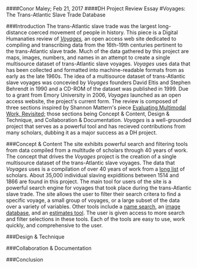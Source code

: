 ####Conor Maley; Feb 21, 2017
####DH Project Review Essay
#Voyages: The Trans-Atlantic Slave Trade Database

###Introduction
The trans-Atlantic slave trade was the largest long-distance coerced movement of people in history. This piece is a Digital Humanaties review of *[Voyages](http://www.slavevoyages.org/),* an open access web site dedicated to compiling and transcribing data from the 16th-19th centuries pertinent to the trans-Atlantic slave trade. Much of the data gathered by this project are maps, images, numbers, and names in an attempt to create a single multisource dataset of trans-Atlantic slave voyages. *Voyages* uses data that has been collected and formatted into machine-readable formats from as early as the late 1960s. The idea of a multisource dataset of trans-Atlantic slave voyages was concevied by *Voyages* founders David Eltis and Stephen Behrendt in 1990 and a CD-ROM of the dataset was published in 1999. Due to a grant from Emory University in 2006, *Voyages* launched as an open access website, the project's current form. The review is composed of three sections inspired by Shannon Mattern's piece [Evaluating Multimodal Work, Revisited;](http://journalofdigitalhumanities.org/1-4/evaluating-multimodal-work-revisited-by-shannon-mattern/) those sections being Concept & Content, Design & Technique, and Collaboration & Documentation. *Voyages* is a well-grounded project that serves as a powerful tool and has recieved contributions from many scholars, dubbing it as a major success as a DH project.

###Concept & Content
The site exhibits powerful search and filtering tools from data compiled from a multitude of scholars through 40 years of work. The concept that drives the *Voyages* project is the creation of a single multisource dataset of the trans-Atlantic slave voyages. The data that *Voyages* uses is a compilation of over 40 years of work from a [long list](http://www.slavevoyages.org/about/data) of scholars. About 35,000 individual slaving expiditions between 1514 and 1866 are found in this project. The main tool for users of the site is a powerful search engine for voyages that took place during the trans-Atlantic slave trade. The site allows the user to filter their search critera to find a specific voyage, a small group of voyages, or a large subset of the data over a variety of variables. Other tools include a [name search](http://www.slavevoyages.org/resources/names-database), an [image database](http://www.slavevoyages.org/resources/images/), and an [estimates tool](http://www.slavevoyages.org/assessment/estimates). The user is given access to more search and filter selections in these tools. Each of the tools are easy to use, work quickly, and comprehensive to the user. 

###Design & Technique

###Collaboration & Documentation

###Conclusion
